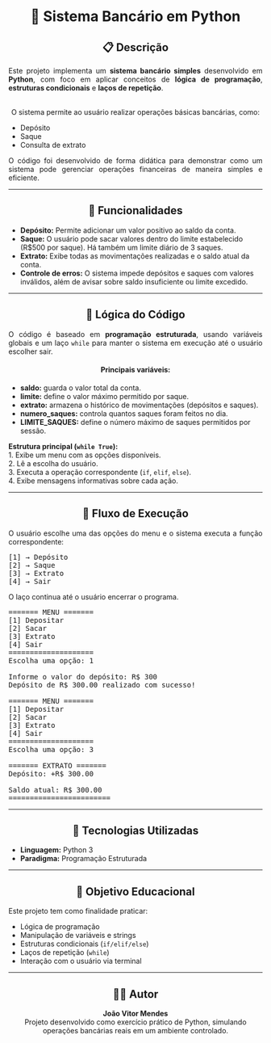 <div align="center">

<h1>🏦 Sistema Bancário em Python</h1>

<h2>📋 Descrição</h2>

<p align="justify">
Este projeto implementa um <b>sistema bancário simples</b> desenvolvido em <b>Python</b>, com foco em aplicar conceitos de 
<b>lógica de programação</b>, <b>estruturas condicionais</b> e <b>laços de repetição</b>.<br><br>

O sistema permite ao usuário realizar operações básicas bancárias, como:
</p>

<ul align="left">
  <li>Depósito</li>
  <li>Saque</li>
  <li>Consulta de extrato</li>
</ul>

<p align="justify">
O código foi desenvolvido de forma didática para demonstrar como um sistema pode gerenciar operações financeiras de maneira simples e eficiente.
</p>

---

<h2>🚀 Funcionalidades</h2>

<ul align="left">
  <li><b>Depósito:</b> Permite adicionar um valor positivo ao saldo da conta.</li>
  <li><b>Saque:</b> O usuário pode sacar valores dentro do limite estabelecido (R$500 por saque). Há também um limite diário de 3 saques.</li>
  <li><b>Extrato:</b> Exibe todas as movimentações realizadas e o saldo atual da conta.</li>
  <li><b>Controle de erros:</b> O sistema impede depósitos e saques com valores inválidos, além de avisar sobre saldo insuficiente ou limite excedido.</li>
</ul>

---

<h2>🧠 Lógica do Código</h2>

<p align="justify">
O código é baseado em <b>programação estruturada</b>, usando variáveis globais e um laço <code>while</code> 
para manter o sistema em execução até o usuário escolher sair.
</p>

<h4>Principais variáveis:</h4>
<ul align="left">
  <li><b>saldo:</b> guarda o valor total da conta.</li>
  <li><b>limite:</b> define o valor máximo permitido por saque.</li>
  <li><b>extrato:</b> armazena o histórico de movimentações (depósitos e saques).</li>
  <li><b>numero_saques:</b> controla quantos saques foram feitos no dia.</li>
  <li><b>LIMITE_SAQUES:</b> define o número máximo de saques permitidos por sessão.</li>
</ul>

<p align="justify">
<b>Estrutura principal (<code>while True</code>):</b><br>
1. Exibe um menu com as opções disponíveis.<br>
2. Lê a escolha do usuário.<br>
3. Executa a operação correspondente (<code>if</code>, <code>elif</code>, <code>else</code>).<br>
4. Exibe mensagens informativas sobre cada ação.
</p>

---

<h2>🧩 Fluxo de Execução</h2>

<p align="justify">
O usuário escolhe uma das opções do menu e o sistema executa a função correspondente:
</p>

<pre align="left">
[1] → Depósito
[2] → Saque
[3] → Extrato
[4] → Sair
</pre>

<p align="justify">
O laço continua até o usuário encerrar o programa.
</p>

<pre align="left">
======= MENU =======
[1] Depositar
[2] Sacar
[3] Extrato
[4] Sair
====================
Escolha uma opção: 1

Informe o valor do depósito: R$ 300
Depósito de R$ 300.00 realizado com sucesso!

======= MENU =======
[1] Depositar
[2] Sacar
[3] Extrato
[4] Sair
====================
Escolha uma opção: 3

======= EXTRATO =======
Depósito: +R$ 300.00

Saldo atual: R$ 300.00
========================
</pre>

---

<h2>🧱 Tecnologias Utilizadas</h2>

<ul align="left">
  <li><b>Linguagem:</b> Python 3</li>
  <li><b>Paradigma:</b> Programação Estruturada</li>
</ul>

---

<h2>🎯 Objetivo Educacional</h2>

<p align="justify">
Este projeto tem como finalidade praticar:
</p>

<ul align="left">
  <li>Lógica de programação</li>
  <li>Manipulação de variáveis e strings</li>
  <li>Estruturas condicionais (<code>if/elif/else</code>)</li>
  <li>Laços de repetição (<code>while</code>)</li>
  <li>Interação com o usuário via terminal</li>
</ul>

---

<h2>🧑‍💻 Autor</h2>

<p><b>João Vitor Mendes</b><br>
Projeto desenvolvido como exercício prático de Python, simulando operações bancárias reais em um ambiente controlado.
</p>

</div>
